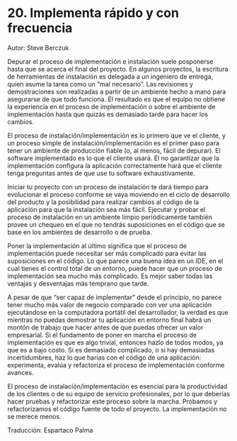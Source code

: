 # 20. Implementa rápido y con frecuencia

Autor: Steve Berczuk

Depurar el proceso de implementación e instalación suele posponerse hasta que se acerca el final del proyecto. En algunos proyectos, la escritura de herramientas de instalación es delegada a un ingeniero de entrega, quien asume la tarea como un “mal necesario”. Las revisiones y demostraciones son realizadas a partir de un ambiente hecho a mano para asegurarse de que todo funciona. El resultado es que el equipo no obtiene la experiencia en el proceso de implementación o sobre el ambiente de implementación hasta que quizás es demasiado tarde para hacer los cambios.

El proceso de instalación/implementación es lo primero que ve el cliente, y un proceso simple de instalación/implementación es el primer paso para tener un ambiente de producción fiable (o, al menos, fácil de depurar). El software implementado es lo que el cliente usará. El no garantizar que la implementación configura la aplicación correctamente hará que el cliente tenga preguntas antes de que use tu software exhaustivamente.

Iniciar tu proyecto con un proceso de instalación te dará tiempo para evolucionar el proceso conforme se vaya moviendo en el ciclo de desarrollo del producto y la posibilidad para realizar cambios al código de la aplicación para que la instalación sea más fácil. Ejecutar y probar el proceso de instalación en un ambiente limpio periódicamente también provee un chequeo en el que no tendrás suposiciones en el código que se base en los ambientes de desarrollo o de prueba.

Poner la implementación al último significa que el proceso de implementación puede necesitar ser más complicado para evitar las suposiciones en el código. Lo que parece una buena idea en un IDE, en el cual tienes el control total de un entorno, puede hacer que un proceso de implementación sea mucho más complicado. Es mejor saber todas las ventajas y desventajas más temprano que tarde.

A pesar de que “ser capaz de implementar” desde el principio, no parece tener mucho más valor de negocio comparado con ver una aplicación ejecutándose en la computadora portátil del desarrollador, la verdad es que mientras no puedas demostrar tu aplicación en entorno final habrá un montón de trabajo que hacer antes de que puedas ofrecer un valor empresarial. Si el fundamento de poner en marcha el proceso de implementación es que es algo trivial, entonces hazlo de todos modos, ya que es a bajo costo. Si es demasiado complicado, o si hay demasiadas incertidumbres, haz lo que harías con el código de una aplicación: experimenta, evalúa y refactoriza el proceso de implementación conforme avances.

El proceso de instalación/implementación es esencial para la productividad de los clientes o de su equipo de servicio profesionales, por lo que deberías hacer pruebas y refactorizar este proceso sobre la marcha. Probamos y refactorizamos el código fuente de todo el proyecto. La implementación no se merece menos.

Traducción: Espartaco Palma